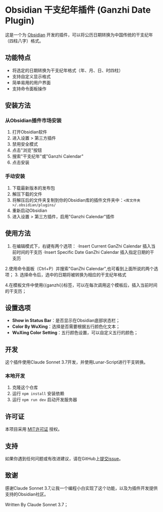 # Obsidian 干支纪年插件 (Ganzhi Date Plugin)

这是一个为 [Obsidian](https://obsidian.md) 开发的插件，可以将公历日期转换为中国传统的干支纪年（四柱八字）格式。

## 功能特点

- 将选定的日期转换为干支纪年格式（年、月、日、时四柱）
- 支持自定义显示格式
- 简单易用的用户界面
- 支持命令面板操作

## 安装方法

### 从Obsidian插件市场安装

1. 打开Obsidian软件
2. 进入设置 > 第三方插件
3. 禁用安全模式
4. 点击"浏览"按钮
5. 搜索"干支纪年"或"Ganzhi Calendar"
6. 点击安装

### 手动安装

1. 下载最新版本的发布包
2. 解压下载的文件
3. 将解压后的文件夹复制到你的Obsidian库的插件文件夹中：`<库文件夹>/.obsidian/plugins/`
4. 重新启动Obsidian
5. 进入设置 > 第三方插件，启用"Ganzhi Calendar"插件

## 使用方法

1. 在编辑模式下，右键有两个选项：
·Insert Current GanZhi Calendar 插入当前时间的干支历
·Insert Specific Date GanZhi Calendar 插入指定日期的干支历

2.使用命令面板（Ctrl+P）并搜索"GanZhi Calendar",也可看到上面所说的两个选项；
3. 选择命令后，选中的日期将被转换为相应的干支纪年格式

4.在模板文件中使用{{ganzhi}}标签，可以在每次调用这个模板后，插入当前时间的干支历；

## 设置选项

- **Show in Status Bar**：是否显示在Obsidian底部状态栏；
- **Color By WuXing**：选择是否需要根据五行颜色化文本；
- **WuXing Color Setting**：五行颜色设置，可以自定义五行的颜色；

## 开发

这个插件使用Claude Sonnet 3.7开发，并使用Lunar-Script进行干支转换。

### 本地开发

1. 克隆这个仓库
2. 运行 `npm install` 安装依赖
3. 运行 `npm run dev` 启动开发服务器

## 许可证

本项目采用 [MIT许可证](LICENSE) 授权。

## 支持

如果你遇到任何问题或有改进建议，请在GitHub上[提交issue](https://github.com/ArtemisLin/ganzhi-date-plugin/issues)。

## 致谢

感谢Claude Sonnet 3.7,让我一个编程小白实现了这个功能，以及为插件开发提供支持的Obsidian社区。

Written By Claude Sonnet 3.7；